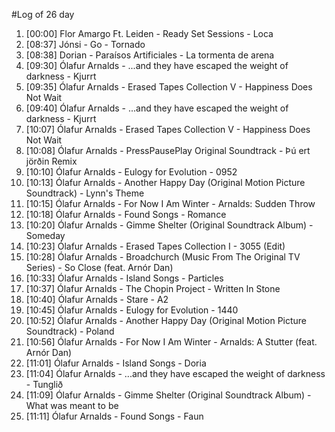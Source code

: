#Log of 26 day

1. [00:00] Flor Amargo Ft. Leiden - Ready Set Sessions - Loca
1. [08:37] Jónsi - Go - Tornado
1. [08:38] Dorian - Paraísos Artificiales - La tormenta de arena
1. [09:30] Ólafur Arnalds - ...and they have escaped the weight of darkness - Kjurrt
1. [09:35] Ólafur Arnalds - Erased Tapes Collection V - Happiness Does Not Wait
1. [09:40] Ólafur Arnalds - ...and they have escaped the weight of darkness - Kjurrt
1. [10:07] Ólafur Arnalds - Erased Tapes Collection V - Happiness Does Not Wait
1. [10:08] Ólafur Arnalds - PressPausePlay Original Soundtrack - Þú ert jörðin Remix
1. [10:10] Ólafur Arnalds - Eulogy for Evolution - 0952
1. [10:13] Ólafur Arnalds - Another Happy Day (Original Motion Picture Soundtrack) - Lynn's Theme
1. [10:15] Ólafur Arnalds - For Now I Am Winter - Arnalds: Sudden Throw
1. [10:18] Ólafur Arnalds - Found Songs - Romance
1. [10:20] Ólafur Arnalds - Gimme Shelter (Original Soundtrack Album) - Someday
1. [10:23] Ólafur Arnalds - Erased Tapes Collection I - 3055 (Edit)
1. [10:28] Ólafur Arnalds - Broadchurch (Music From The Original TV Series) - So Close (feat. Arnór Dan)
1. [10:33] Ólafur Arnalds - Island Songs - Particles
1. [10:37] Ólafur Arnalds - The Chopin Project - Written In Stone
1. [10:40] Ólafur Arnalds - Stare - A2
1. [10:45] Ólafur Arnalds - Eulogy for Evolution - 1440
1. [10:52] Ólafur Arnalds - Another Happy Day (Original Motion Picture Soundtrack) - Poland
1. [10:56] Ólafur Arnalds - For Now I Am Winter - Arnalds: A Stutter (feat. Arnór Dan)
1. [11:01] Ólafur Arnalds - Island Songs - Doria
1. [11:04] Ólafur Arnalds - ...and they have escaped the weight of darkness - Tunglið
1. [11:09] Ólafur Arnalds - Gimme Shelter (Original Soundtrack Album) - What was meant to be
1. [11:11] Ólafur Arnalds - Found Songs - Faun
